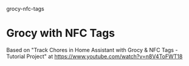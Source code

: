 grocy-nfc-tags
# Grocy with NFC Tags

Based on "Track Chores in Home Assistant with Grocy & NFC Tags - Tutorial Project" at https://www.youtube.com/watch?v=n8V4ToFWT18
